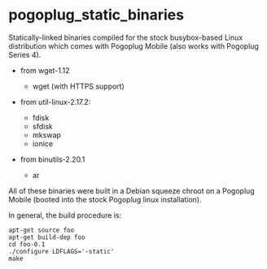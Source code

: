 # pogoplug_static_binaries
Statically-linked binaries compiled for the stock busybox-based Linux distribution which comes with Pogoplug Mobile (also works with Pogoplug Series 4).

* from wget-1.12
  * wget (with HTTPS support)

* from util-linux-2.17.2:
  * fdisk
  * sfdisk
  * mkswap
  * ionice

* from binutils-2.20.1
  * ar

All of these binaries were built in a Debian squeeze chroot on a Pogoplug Mobile (booted into the stock Pogoplug linux installation).

In general, the build procedure is:

```
apt-get source foo
apt-get build-dep foo
cd foo-0.1
./configure LDFLAGS='-static'
make
```

